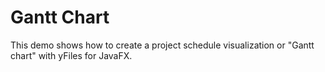 # Gantt Chart
  

 This demo shows how to create a project schedule visualization or "Gantt chart" with yFiles for JavaFX.   